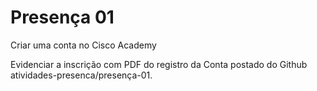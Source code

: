 # Presença 01 #
Criar uma conta no  Cisco Academy

Evidenciar a inscrição com PDF do registro da Conta postado do Github atividades-presenca/presença-01.
